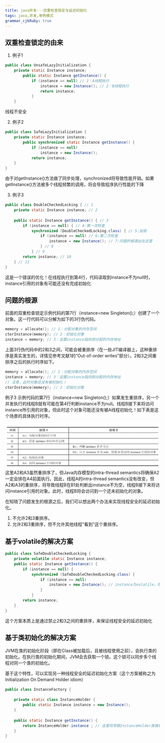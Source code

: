 ```yaml
---
title: java并发---双重检查锁定与延迟初始化
tags: java,并发,单例模式
grammar_cjkRuby: true
---
```



## 双重检查锁定的由来

 1. 例子1

``` java
public class UnsafeLazyInitialization {
	private static Instance instance;
		public static Instance getInstance() {
			if (instance == null) // 1：A线程执行
				instance = new Instance(); // 2：B线程执行
				return instance;
			}
	}
```
线程不安全

 2. 例子2
``` java
public class SafeLazyInitialization {
	private static Instance instance;
		public synchronized static Instance getInstance() {
			if (instance == null)
				instance = new Instance();
			return instance;
	}
}
```
由于对getInstance()方法做了同步处理，synchronized将导致性能开销。如果getInstance()方法被多个线程频繁的调用，将会导致程序执行性能的下降


 3. 例子3
``` java
public class DoubleCheckedLocking { // 1
	private static Instance instance; // 2
	
	public static Instance getInstance() { // 3
		if (instance == null) { // 4:第一次检查
			synchronized (DoubleCheckedLocking.class) { // 5:加锁
				if (instance == null) // 6:第二次检查
					instance = new Instance(); // 7:问题的根源出在这里
				} // 8
			} // 9
		return instance; // 10
	} // 11
}
```
这是一个错误的优化！在线程执行到第4行，代码读取到instance不为null时，instance引用的对象有可能还没有完成初始化

## 问题的根源

前面的双重检查锁定示例代码的第7行（instance=new Singleton();）创建了一个对象。这一行代码可以分解为如下的3行伪代码。

```  C
memory = allocate(); // 1：分配对象的内存空间
ctorInstance(memory); // 2：初始化对象
instance = memory; // 3：设置instance指向刚分配的内存地址
```

上面3行伪代码中的2和3之间，可能会被重排序（在一些JIT编译器上，这种重排序是真实发生的，详情见参考文献1的“Out-of-order writes”部分）。2和3之间重排序之后的执行时序如下。

``` C
memory = allocate(); // 1：分配对象的内存空间
instance = memory; // 3：设置instance指向刚分配的内存地址
// 注意，此时对象还没有被初始化！
ctorInstance(memory); // 2：初始化对象
```


例子3 示例代码的第7行（instance=new Singleton();）如果发生重排序，另一个并发执行的线程B就有可能在第4行判断instance不为null。线程B接下来将访问instance所引用的对象，但此时这个对象可能还没有被A线程初始化！如下表是这个场景的具体执行时序。

![enter description here][1]
这里A2和A3虽然重排序了，但Java内存模型的intra-thread semantics将确保A2一定会排在A4前面执行。因此，线程A的intra-thread semantics没有改变，但A2和A3的重排序，将导致线程B在B1处判断出instance不为空，线程B接下来将访问instance引用的对象。此时，线程B将会访问到一个还未初始化的对象。

在知晓了问题发生的根源之后，我们可以想出两个办法来实现线程安全的延迟初始化。

 1. 不允许2和3重排序。
 2. 允许2和3重排序，但不允许其他线程“看到”这个重排序。

## 基于volatile的解决方案

``` java
public class SafeDoubleCheckedLocking {
	private volatile static Instance instance;
	public static Instance getInstance() {
		if (instance == null) {
			synchronized (SafeDoubleCheckedLocking.class) {
				if (instance == null)
					instance = new Instance(); // instance为volatile，现在没问题了
				}
			}
		return instance;
	}
}
```
这个方案本质上是通过禁止2和3之间的重排序，来保证线程安全的延迟初始化

## 基于类初始化的解决方案
JVM在类的初始化阶段（即在Class被加载后，且被线程使用之前），会执行类的初始化。在执行类的初始化期间，JVM会去获取一个锁。这个锁可以同步多个线程对同一个类的初始化。

基于这个特性，可以实现另一种线程安全的延迟初始化方案（这个方案被称之为Initialization On Demand Holder idiom）


``` java
public class InstanceFactory {

	private static class InstanceHolder {
		public static Instance instance = new Instance();
	}
		
	public static Instance getInstance() {
		return InstanceHolder.instance ; // 这里将导致InstanceHolder类被初始化
	}
}
```


  [1]: ./images/1523360858603.jpg
